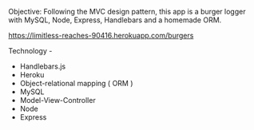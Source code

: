 Objective:
Following the MVC design pattern, this app is a burger logger with MySQL, Node, Express, Handlebars and a homemade ORM.

https://limitless-reaches-90416.herokuapp.com/burgers

Technology -

- Handlebars.js
- Heroku
- Object-relational mapping ( ORM )
- MySQL
- Model-View-Controller
- Node
- Express
